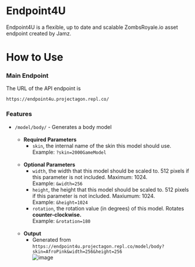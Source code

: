 # Endpoint4U

Endpoint4U is a flexible, up to date and scalable ZombsRoyale.io asset endpoint created by Jamz.

# How to Use

### Main Endpoint

The URL of the API endpoint is
```
https://endpoint4u.projectagon.repl.co/
```

### Features

- ``/model/body/`` - Generates a body model<br/><br/>
    - **Required Parameters**
        - ``skin``, the internal name of the skin this model should use.
        Example: ``?skin=2000GameModel``<br/><br/>
    - **Optional Parameters**
        - ``width``, the width that this model should be scaled to. 512 pixels if this parameter is not included. Maximum: 1024.
        <br/>Example: ``&width=256``
        - ``height``, the height that this model should be scaled to. 512 pixels if this parameter is not included. Maxiumum: 1024.
        <br/>Example: ``&height=1024``
        - ``rotation``, the rotation value (in degrees) of this model. Rotates **counter-clockwise.**
        <br/>Example: ``&rotation=180``<br/><br/>
    - **Output**<br/>
        - Generated from ``https://endpoint4u.projectagon.repl.co/model/body?skin=AfroPink&width=256&height=256``<br/>
        ![image](https://endpoint4u.projectagon.repl.co/model/body?skin=AfroPink&width=256&height=256)
        
